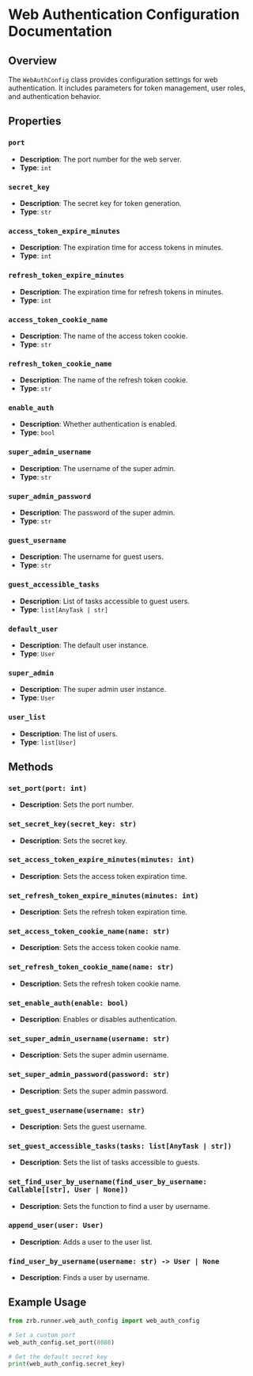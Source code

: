 # Web Authentication Configuration Documentation

## Overview
The `WebAuthConfig` class provides configuration settings for web authentication. It includes parameters for token management, user roles, and authentication behavior.

## Properties

### `port`
- **Description**: The port number for the web server.
- **Type**: `int`

### `secret_key`
- **Description**: The secret key for token generation.
- **Type**: `str`

### `access_token_expire_minutes`
- **Description**: The expiration time for access tokens in minutes.
- **Type**: `int`

### `refresh_token_expire_minutes`
- **Description**: The expiration time for refresh tokens in minutes.
- **Type**: `int`

### `access_token_cookie_name`
- **Description**: The name of the access token cookie.
- **Type**: `str`

### `refresh_token_cookie_name`
- **Description**: The name of the refresh token cookie.
- **Type**: `str`

### `enable_auth`
- **Description**: Whether authentication is enabled.
- **Type**: `bool`

### `super_admin_username`
- **Description**: The username of the super admin.
- **Type**: `str`

### `super_admin_password`
- **Description**: The password of the super admin.
- **Type**: `str`

### `guest_username`
- **Description**: The username for guest users.
- **Type**: `str`

### `guest_accessible_tasks`
- **Description**: List of tasks accessible to guest users.
- **Type**: `list[AnyTask | str]`

### `default_user`
- **Description**: The default user instance.
- **Type**: `User`

### `super_admin`
- **Description**: The super admin user instance.
- **Type**: `User`

### `user_list`
- **Description**: The list of users.
- **Type**: `list[User]`

## Methods

### `set_port(port: int)`
- **Description**: Sets the port number.

### `set_secret_key(secret_key: str)`
- **Description**: Sets the secret key.

### `set_access_token_expire_minutes(minutes: int)`
- **Description**: Sets the access token expiration time.

### `set_refresh_token_expire_minutes(minutes: int)`
- **Description**: Sets the refresh token expiration time.

### `set_access_token_cookie_name(name: str)`
- **Description**: Sets the access token cookie name.

### `set_refresh_token_cookie_name(name: str)`
- **Description**: Sets the refresh token cookie name.

### `set_enable_auth(enable: bool)`
- **Description**: Enables or disables authentication.

### `set_super_admin_username(username: str)`
- **Description**: Sets the super admin username.

### `set_super_admin_password(password: str)`
- **Description**: Sets the super admin password.

### `set_guest_username(username: str)`
- **Description**: Sets the guest username.

### `set_guest_accessible_tasks(tasks: list[AnyTask | str])`
- **Description**: Sets the list of tasks accessible to guests.

### `set_find_user_by_username(find_user_by_username: Callable[[str], User | None])`
- **Description**: Sets the function to find a user by username.

### `append_user(user: User)`
- **Description**: Adds a user to the user list.

### `find_user_by_username(username: str) -> User | None`
- **Description**: Finds a user by username.

## Example Usage
```python
from zrb.runner.web_auth_config import web_auth_config

# Set a custom port
web_auth_config.set_port(8080)

# Get the default secret key
print(web_auth_config.secret_key)
```